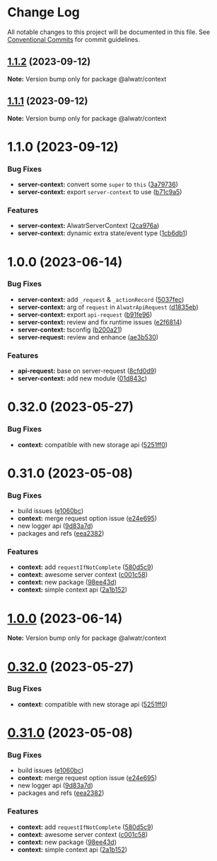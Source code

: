 # Change Log

All notable changes to this project will be documented in this file.
See [Conventional Commits](https://conventionalcommits.org) for commit guidelines.

## [1.1.2](https://github.com/AliMD/alwatr-signal/compare/@alwatr/context@1.1.1...@alwatr/context@1.1.2) (2023-09-12)

**Note:** Version bump only for package @alwatr/context

## [1.1.1](https://github.com/AliMD/alwatr-signal/compare/@alwatr/context@1.1.0...@alwatr/context@1.1.1) (2023-09-12)

**Note:** Version bump only for package @alwatr/context

# 1.1.0 (2023-09-12)

### Bug Fixes

* **server-context:** convert some `super` to `this` ([3a79736](https://github.com/AliMD/alwatr-signal/commit/3a7973658daf2ee364aced0c7c4880041dfc9a1a))
* **server-context:** export `server-context` to use ([b71c9a5](https://github.com/AliMD/alwatr-signal/commit/b71c9a5efa35ac4b5e53fd5cd966277abd7ff592))

### Features

* **server-context:** AlwatrServerContext ([2ca976a](https://github.com/AliMD/alwatr-signal/commit/2ca976afd50b3022a264eef880274a9e1496056a))
* **server-context:** dynamic extra state/event type ([1cb6db1](https://github.com/AliMD/alwatr-signal/commit/1cb6db1573f9349edecdc7d73e66243cadea40d4))

# 1.0.0 (2023-06-14)

### Bug Fixes

- **server-context:** add `_request` & `_actionRecord` ([5037fec](https://github.com/AliMD/alwatr-signal/commit/5037fecf68fc59727c7d66afdc2accce4d78f107))
- **server-context:** arg of `request` in `AlwatrApiRequest` ([d1835eb](https://github.com/AliMD/alwatr-signal/commit/d1835eba2ac024d297b439721a57515eca798f32))
- **server-context:** export `api-request` ([b91fe96](https://github.com/AliMD/alwatr-signal/commit/b91fe964a14e75aa0d544437e6aa4de1e990272d))
- **server-context:** review and fix runtime issues ([e2f6814](https://github.com/AliMD/alwatr-signal/commit/e2f6814a0ad8d2da8f2b76a9c10706234364c3c9))
- **server-context:** tsconfig ([b200a21](https://github.com/AliMD/alwatr-signal/commit/b200a2171fe68f04e7dd839c1746160281ff847b))
- **server-request:** review and enhance ([ae3b530](https://github.com/AliMD/alwatr-signal/commit/ae3b5301da7a0de76ed1eafbeca62fa34695892f))

### Features

- **api-request:** base on server-request ([8cfd0d9](https://github.com/AliMD/alwatr-signal/commit/8cfd0d971e9b06c3859db3bdaac3afb43ed996ab))
- **server-context:** add new module ([01d843c](https://github.com/AliMD/alwatr-signal/commit/01d843c4fb6a363dedb6c1fa23d8fa5f87b50cef))

# 0.32.0 (2023-05-27)

### Bug Fixes

* **context:** compatible with new storage api ([5251ff0](https://github.com/AliMD/alwatr-signal/commit/5251ff005624720e091cdbc40e6b0142743428cb))

# 0.31.0 (2023-05-08)

### Bug Fixes

* build issues ([e1060bc](https://github.com/AliMD/alwatr-signal/commit/e1060bccbfe3c775c32b85e9b8eb601e48b2998c))
* **context:** merge request option issue ([e24e695](https://github.com/AliMD/alwatr-signal/commit/e24e695a8c25ab1dcb1c351a3ae0434e921610d0))
* new logger api ([9d83a7d](https://github.com/AliMD/alwatr-signal/commit/9d83a7dc5c103bc3bb4282dacfd85fa998915300))
* packages and refs ([eea2382](https://github.com/AliMD/alwatr-signal/commit/eea2382e459ccaa3e7b4b329d9c196eda146a08e))

### Features

* **context:** add `requestIfNotComplete` ([580d5c9](https://github.com/AliMD/alwatr-signal/commit/580d5c9c74f1c8921b45d402641df9444f438547))
* **context:** awesome server context ([c001c58](https://github.com/AliMD/alwatr-signal/commit/c001c58a2b1b4e13fd1c34b5128031fd640a98e1))
* **context:** new package ([98ee43d](https://github.com/AliMD/alwatr-signal/commit/98ee43d83b1ad5b3806ec6053c5cac70912000b3))
* **context:** simple context api ([2a1b152](https://github.com/AliMD/alwatr-signal/commit/2a1b152380f267a6b173f08bbbe10295325b1fd8))

# [1.0.0](https://github.com/AliMD/alwatr-signal/compare/v0.32.0...v1.0.0) (2023-06-14)

**Note:** Version bump only for package @alwatr/context

# [0.32.0](https://github.com/AliMD/alwatr-signal/compare/v0.31.0...v0.32.0) (2023-05-27)

### Bug Fixes

- **context:** compatible with new storage api ([5251ff0](https://github.com/AliMD/alwatr-signal/commit/5251ff005624720e091cdbc40e6b0142743428cb))

# [0.31.0](https://github.com/AliMD/alwatr-signal/compare/v0.30.0...v0.31.0) (2023-05-08)

### Bug Fixes

- build issues ([e1060bc](https://github.com/AliMD/alwatr-signal/commit/e1060bccbfe3c775c32b85e9b8eb601e48b2998c))
- **context:** merge request option issue ([e24e695](https://github.com/AliMD/alwatr-signal/commit/e24e695a8c25ab1dcb1c351a3ae0434e921610d0))
- new logger api ([9d83a7d](https://github.com/AliMD/alwatr-signal/commit/9d83a7dc5c103bc3bb4282dacfd85fa998915300))
- packages and refs ([eea2382](https://github.com/AliMD/alwatr-signal/commit/eea2382e459ccaa3e7b4b329d9c196eda146a08e))

### Features

- **context:** add `requestIfNotComplete` ([580d5c9](https://github.com/AliMD/alwatr-signal/commit/580d5c9c74f1c8921b45d402641df9444f438547))
- **context:** awesome server context ([c001c58](https://github.com/AliMD/alwatr-signal/commit/c001c58a2b1b4e13fd1c34b5128031fd640a98e1))
- **context:** new package ([98ee43d](https://github.com/AliMD/alwatr-signal/commit/98ee43d83b1ad5b3806ec6053c5cac70912000b3))
- **context:** simple context api ([2a1b152](https://github.com/AliMD/alwatr-signal/commit/2a1b152380f267a6b173f08bbbe10295325b1fd8))
